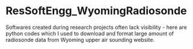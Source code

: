 # ResSoftEngg_WyomingRadiosonde
Softwares created during research projects often lack visibility - here are python codes which I used to download and format large amount of radiosonde data from Wyoming upper air sounding website.
